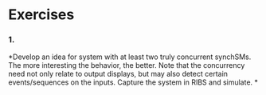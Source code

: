 # Exercises

### 1. 
*Develop an idea for system with at least two truly concurrent synchSMs. The more interesting the behavior, the better. Note that the concurrency need not only relate to output displays, but may also detect certain events/sequences on the inputs. Capture the system in RIBS and simulate.  *
